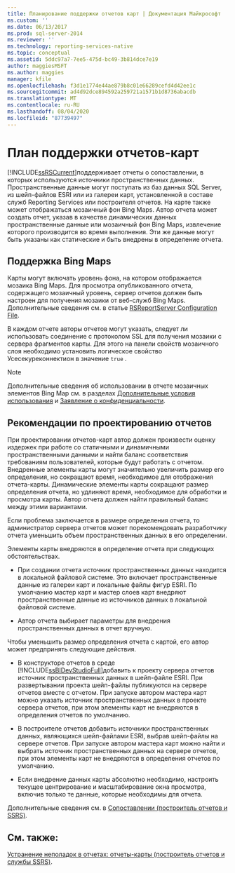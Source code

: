 ```yaml
---
title: Планирование поддержки отчетов карт | Документация Майкрософт
ms.custom: ''
ms.date: 06/13/2017
ms.prod: sql-server-2014
ms.reviewer: ''
ms.technology: reporting-services-native
ms.topic: conceptual
ms.assetid: 5ddc97a7-7ee5-475d-bc49-3b814dce7e19
author: maggiesMSFT
ms.author: maggies
manager: kfile
ms.openlocfilehash: f3d1e1774e44ae879b8c01e66289cefd4d42ee1c
ms.sourcegitcommit: ad4d92dce894592a259721a1571b1d8736abacdb
ms.translationtype: MT
ms.contentlocale: ru-RU
ms.lasthandoff: 08/04/2020
ms.locfileid: "87739497"
---
```

# <a name="plan-for-map-report-support"></a>План поддержки отчетов-карт
  [!INCLUDE[ssRSCurrent](../includes/ssrscurrent-md.md)]поддерживает отчеты о сопоставлении, в которых используются источники пространственных данных. Пространственные данные могут поступать из баз данных SQL Server, из шейп-файлов ESRI или из галереи карт, установленной в составе служб Reporting Services или построителя отчетов. На карте также может отображаться мозаичный фон Bing Maps. Автор отчета может создать отчет, указав в качестве динамических данных пространственные данные или мозаичный фон Bing Maps, извлечение которого производится во время выполнения. Эти же данные могут быть указаны как статические и быть внедрены в определение отчета.  
  
## <a name="support-for-bing-maps"></a>Поддержка Bing Maps  
 Карты могут включать уровень фона, на котором отображается мозаика Bing Maps. Для просмотра опубликованного отчета, содержащего мозаичный уровень, сервер отчетов должен быть настроен для получения мозаики от веб-служб Bing Maps. Дополнительные сведения см. в статье [RSReportServer Configuration File](report-server/rsreportserver-config-configuration-file.md).  
  
 В каждом отчете авторы отчетов могут указать, следует ли использовать соединение с протоколом SSL для получения мозаики с сервера фрагментов карты. Для этого на панели свойств мозаичного слоя необходимо установить логическое свойство Усесекуреконнектион в значение `true` .  
  
> [!NOTE]  
>   Дополнительные сведения об использовании в отчете мозаичных элементов Bing Map см. в разделах [Дополнительные условия использования](https://go.microsoft.com/fwlink/?LinkId=151371) и [Заявление о конфиденциальности](https://go.microsoft.com/fwlink/?LinkId=151372).  
  
## <a name="report-design-recommendations"></a>Рекомендации по проектированию отчетов  
 При проектировании отчетов-карт автор должен произвести оценку издержек при работе со статичными и динамичными пространственными данными и найти баланс соответствия требованиям пользователей, которые будут работать с отчетом. Внедренные элементы карты могут значительно увеличить размер его определения, но сокращают время, необходимое для отображения отчета-карты. Динамические элементы карты сокращают размер определения отчета, но удлиняют время, необходимое для обработки и просмотра карты. Автор отчета должен найти правильный баланс между этими вариантами.  
  
 Если проблема заключается в размере определения отчета, то администратор сервера отчетов может порекомендовать разработчику отчета уменьшить объем пространственных данных в его определении.  
  
 Элементы карты внедряются в определение отчета при следующих обстоятельствах.  
  
-   При создании отчета источник пространственных данных находится в локальной файловой системе. Это включает пространственные данные из галереи карт и локальные файлы фигур ESRI. По умолчанию мастер карт и мастер слоев карт внедряют пространственные данные из источников данных в локальной файловой системе.  
  
-   Автор отчета выбирает параметры для внедрения пространственных данных в отчет вручную.  
  
 Чтобы уменьшить размер определения отчета с картой, его автор может предпринять следующие действия.  
  
-   В конструкторе отчетов в среде [!INCLUDE[ssBIDevStudioFull](../includes/ssbidevstudiofull-md.md)]добавить к проекту сервера отчетов источник пространственных данных в шейп-файле ESRI. При развертывании проекта шейп-файлы публикуются на сервере отчетов вместе с отчетом. При запуске автором мастера карт можно указать источник пространственных данных в проекте сервера отчетов, при этом элементы карт не внедряются в определения отчетов по умолчанию.  
  
-   В построителе отчетов добавить источники пространственных данных, являющихся шейп-файлами ESRI, выбрав шейп-файлы на сервере отчетов. При запуске автором мастера карт можно найти и выбрать источник пространственных данных на сервере отчетов, при этом элементы карт не внедряются в определения отчетов по умолчанию.  
  
-   Если внедрение данных карты абсолютно необходимо, настроить текущее центрирование и масштабирование окна просмотра, включив только те данные, которые необходимы для отчета.  
  
 Дополнительные сведения см. в [Сопоставлении &#40;построитель отчетов и SSRS&#41;](report-design/maps-report-builder-and-ssrs.md).  
  
## <a name="see-also"></a>См. также:  
 [Устранение неполадок в отчетах: отчеты-карты (построитель отчетов и службы SSRS)](report-design/troubleshoot-reports-map-reports-report-builder-and-ssrs.md).  
  
  
